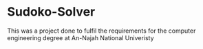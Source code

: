 # Sudoko-Solver
This was a project done to fulfil the requirements for the computer engineering degree at An-Najah National Univeristy
